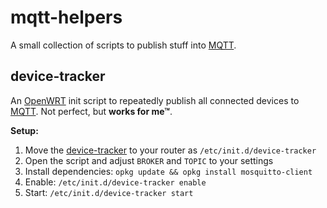 # mqtt-helpers

A small collection of scripts to publish stuff into [MQTT](https://mqtt.org/).

## device-tracker

An [OpenWRT](https://openwrt.org/) init script to repeatedly publish all connected devices to [MQTT](https://mqtt.org/). Not perfect, but **works for me™**.

**Setup:**
1. Move the [device-tracker](./device-tracker) to your router as `/etc/init.d/device-tracker`
2. Open the script and adjust `BROKER` and `TOPIC` to your settings
3. Install dependencies: `opkg update && opkg install mosquitto-client`
4. Enable: `/etc/init.d/device-tracker enable`
5. Start: `/etc/init.d/device-tracker start`
